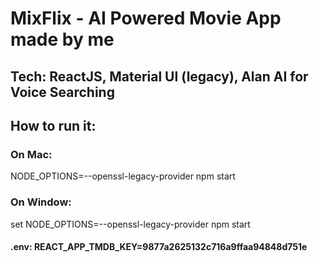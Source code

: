 # MixFlix - AI Powered Movie App made by me

## Tech: ReactJS, Material UI (legacy), Alan AI for Voice Searching

## How to run it:

### On Mac:

NODE_OPTIONS=--openssl-legacy-provider npm start

### On Window:

set NODE_OPTIONS=--openssl-legacy-provider
npm start

#### .env: REACT_APP_TMDB_KEY=9877a2625132c716a9ffaa94848d751e
